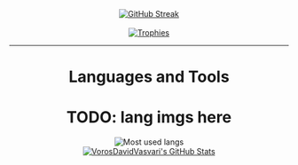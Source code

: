 <div align="center">
    <a href="https://git.io/streak-stats"><img src="https://streak-stats.demolab.com?user=VorosDavidVasvari&theme=dark&hide_border=true&border_radius=15&date_format=%5BY%20%5DM%20j&card_width=500&card_height=200&background=90%2C000000%2CFF0000&fire=EB0000&stroke=FFFFFF10&ring=FFD700&sideNums=8E0000&dates=FFFFFF7C&currStreakNum=FF0000&sideLabels=FFFFFF" alt="GitHub Streak"/></a>
</div>

<br>

<div align="center">
    <a href="https://github.com/ryo-ma/github-profile-trophy"><img src="https://github-profile-trophy.vercel.app/?username=VorosDavidVasvari&theme=matrix" alt="Trophies"/></a>
</div>

<hr>

<div>
    <h1 align="center">Languages and Tools</h1>
    <h1 align="center">TODO: lang imgs here</h1>
</div>

<div align="center">
    <img src="https://github-readme-stats.vercel.app/api/top-langs?username=VorosDavidVasvari&show_icons=true&locale=en&layout=compact&theme=dark" alt="Most used langs"/>
</div>

<div align="center">
    <a align="left" href="https://awesome-github-stats.azurewebsites.net/index.html??cardType=level&theme=dark&preferLogin=false&Background=000000&Title=A60000&Ring=FFD700"><img  alt="VorosDavidVasvari's GitHub Stats" src="https://awesome-github-stats.azurewebsites.net/user-stats/VorosDavidVasvari?cardType=level&theme=dark&preferLogin=false&Background=000000&Title=A60000&Ring=FFD700"/></a>
</div>
